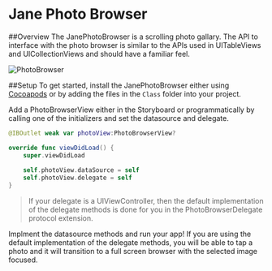 # Jane Photo Browser

##Overview
The JanePhotoBrowser is a scrolling photo gallary.  The API to interface with the photo browser is similar to the APIs used in UITableViews and UICollectionViews and should have a familiar feel.

![PhotoBrowser](JanePhotoBrowser.gif)

##Setup
To get started, install the JanePhotoBrowser either using [Cocoapods]() or by adding the files in the `Class` folder into your project.

Add a PhotoBrowserView either in the Storyboard or programmatically by calling one of the initializers and set the datasource and delegate.  

```swift
@IBOutlet weak var photoView:PhotoBrowserView?

override func viewDidLoad() {
	super.viewDidLoad
	
	self.photoView.dataSource = self
	self.photoView.delegate = self
}
```

> If your delegate is a UIViewController, then the default implementation of the delegate methods is done for you in the PhotoBrowserDelegate protocol extension.

Implment the datasource methods and run your app!  If you are using the default implementation of the delegate methods, you will be able to tap a photo and it will transition to a full screen browser with the selected image focused.


